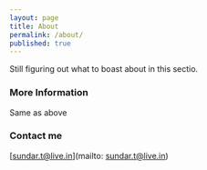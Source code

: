 ```yaml
---
layout: page
title: About
permalink: /about/
published: true
---
```

Still figuring out what to boast about in this sectio.

### More Information

Same as above

### Contact me

[sundar.t@live.in](mailto: sundar.t@live.in)
